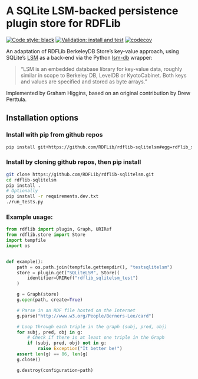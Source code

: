 # A SQLite LSM-backed persistence plugin store for RDFLib

[![Code style: black](https://img.shields.io/badge/code%20style-black-000000.svg)](https://github.com/psf/black) [![Validation: install and test](https://github.com/gjhiggins/rdflib-sqlitelsm/actions/workflows/validate.yaml/badge.svg)](https://github.com/gjhiggins/rdflib-sqlitelsm/actions/workflows/validate.yaml) [![codecov](https://codecov.io/gh/gjhiggins/rdflib-sqlitelsm/branch/master/graph/badge.svg?token=X33LSDABOT)](https://codecov.io/gh/gjhiggins/rdflib-sqlitelsm)

An adaptation of RDFLib BerkeleyDB Store’s key-value approach, using SQLite’s [LSM](https://sqlite.org/src4/doc/trunk/www/lsmusr.wiki) as a back-end via the Python [lsm-db](https://github.com/coleifer/python-lsm-db) wrapper:

> “LSM is an embedded database library for key-value data, roughly similar in scope to Berkeley DB, LevelDB or KyotoCabinet. Both keys and values are specified and stored as byte arrays.”

Implemented by Graham Higgins, based on an original contribution by Drew Perttula.


## Installation options

### Install with pip from github repos

```bash
pip install git+https://github.com/RDFLib/rdflib-sqlitelsm#egg=rdflib_sqlitelsm`
```

### Install by cloning github repos, then pip install

```bash
git clone https://github.com/RDFLib/rdflib-sqlitelsm.git
cd rdflib-sqlitelsm
pip install .
# Optionally
pip install -r requirements.dev.txt
./run_tests.py
```

### Example usage:

```python
from rdflib import plugin, Graph, URIRef
from rdflib.store import Store
import tempfile
import os


def example():
    path = os.path.join(tempfile.gettempdir(), "testsqlitelsm")
    store = plugin.get("SQLiteLSM", Store)(
        identifier=URIRef("rdflib_sqlitelsm_test")
    )

    g = Graph(store)
    g.open(path, create=True)

    # Parse in an RDF file hosted on the Internet
    g.parse("http://www.w3.org/People/Berners-Lee/card")

    # Loop through each triple in the graph (subj, pred, obj)
    for subj, pred, obj in g:
        # Check if there is at least one triple in the Graph
        if (subj, pred, obj) not in g:
            raise Exception("It better be!")
    assert len(g) == 86, len(g)
    g.close()

    g.destroy(configuration=path)
```


